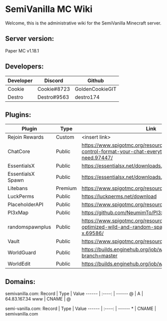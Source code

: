 # SemiVanilla MC Wiki

Welcome, this is the administrative wiki for the SemiVanilla Minecraft server.

## Server version:

Paper MC v1.18.1

## Developers:
Developer |   Discord   | Github
--------- | ----------- | ---------
Cookie    | Cookie#8723 | GoldenCookieGIT
Destro    | Destro#9563 | destro174

## Plugins:
Plugin            |  Type    |      Link       | Maintainer
----------------- | -------- | --------------- | ----------
Rejoin Rewards    | Custom   | \<insert link\> | Cookie
ChatCore          | Public   | https://www.spigotmc.org/resources/chat-core-manage-control-format-your-chat-everything-youll-ever-need.97447/ | NA
EssentialsX       | Public   | https://essentialsx.net/downloads.html | NA
EssentialsX Spawn | Public   | https://essentialsx.net/downloads.html | NA
Litebans          | Premium  | https://www.spigotmc.org/resources/litebans.3715/ | NA
LuckPerms         | Public   | https://luckperms.net/download | NA
PlaceholderAPI    | Public   | https://www.spigotmc.org/resources/placeholderapi.6245/ | NA
Pl3xMap           | Public   | https://github.com/NeumimTo/Pl3xMap | NA
randomspawnplus   | Public   | https://www.spigotmc.org/resources/randomspawnplus-optimized-wild-and-random-spawn-1-8-x-1-15-x.69586/ | NA
Vault             | Public   | https://www.spigotmc.org/resources/vault.34315/ | NA
WorldGuard        | Public   | https://builds.enginehub.org/job/worldguard?branch=master | NA
WorldEdit         | Public   | https://builds.enginehub.org/job/worldedit?branch=master | NA

## Domains:
semivanilla.com:
Record |  Type  | Value
------ | :----: | ------
@      |   A    | 64.83.167.34
www    | CNAME  | @

semi-vanilla.com:
Record |  Type  | Value
------ | :----: | ------
\*      |   CNAME    | semivanilla.com

